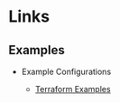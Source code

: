 # Links

## Examples

- Example Configurations

  - [Terraform Examples](https://github.com/hashicorp/terraform/tree/master/examples)
